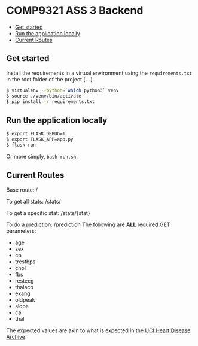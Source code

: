 # COMP9321 ASS 3 Backend

- [Get started](#get-started)
- [Run the application locally](#run-the-application-locally)
- [Current Routes](#current-routes)


## Get started
Install the requirements in a virtual environment using the `requirements.txt` in the root folder of the project (`..`).

```bash
$ virtualenv --python=`which python3` venv
$ source ./venv/bin/activate
$ pip install -r requirements.txt
```

## Run the application locally

```bash
$ export FLASK_DEBUG=1
$ export FLASK_APP=app.py
$ flask run
```

Or more simply, `bash run.sh`.

## Current Routes

Base route: /

To get all stats: /stats/

To get a specific stat: /stats/{stat}

To do a prediction: /prediction
The following are **ALL** required GET parameters:
- age
- sex
- cp
- trestbps
- chol
- fbs
- restecg
- thalacb
- exang
- oldpeak
- slope
- ca
- thal

The expected values are akin to what is expected in the [UCI Heart Disease Archive](https://archive.ics.uci.edu/ml/datasets/heart+Disease)
